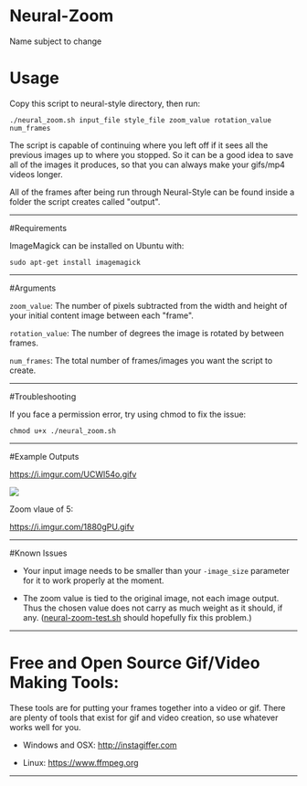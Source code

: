 # Neural-Zoom
Name subject to change


# Usage
Copy this script to neural-style directory, then run:

`./neural_zoom.sh input_file style_file zoom_value rotation_value num_frames`

The script is capable of continuing where you left off if it sees all the previous images up to where you stopped. So it can be a good idea to save all of the images it produces, so that you can always make your gifs/mp4 videos longer.

All of the frames after being run through Neural-Style can be found inside a folder the script creates called "output".

---

#Requirements

ImageMagick can be installed on Ubuntu with:

`sudo apt-get install imagemagick`


---

#Arguments

`zoom_value`: The number of pixels subtracted from the width and height of your initial content image between each "frame".

`rotation_value`: The number of degrees the image is rotated by between frames.

`num_frames`: The total number of frames/images you want the script to create.

---

#Troubleshooting

If you face a permission error, try using chmod to fix the issue: 

`chmod u+x ./neural_zoom.sh`

--- 

#Example Outputs

https://i.imgur.com/UCWl54o.gifv

![](https://i.imgur.com/jcO0qpN.gif)

Zoom vlaue of 5:

https://i.imgur.com/1880gPU.gifv

---

#Known Issues

* Your input image needs to be smaller than your `-image_size` parameter for it to work properly at the moment.

* The zoom value is tied to the original image, not each image output. Thus the chosen value does not carry as much weight as it should, if any. ([neural-zoom-test.sh](https://github.com/ProGamerGov/Neural-Zoom/blob/master/neural-zoom-test.sh) should hopefully fix this problem.)

---

# Free and Open Source Gif/Video Making Tools: 

These tools are for putting your frames together into a video or gif. There are plenty of tools that exist for gif and video creation, so use whatever works well for you.

* Windows and OSX: http://instagiffer.com

* Linux: https://www.ffmpeg.org

---


